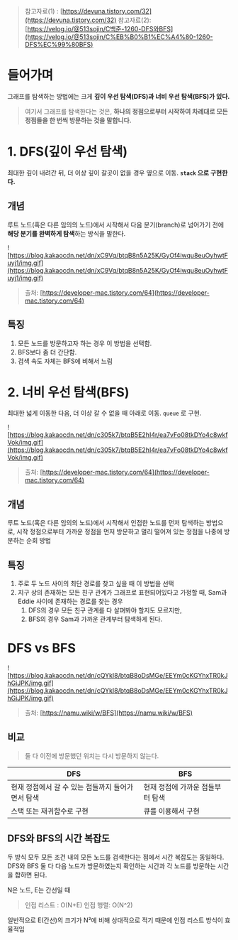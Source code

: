 > 참고자료(1) : [https://devuna.tistory.com/32](https://devuna.tistory.com/32)
참고자료(2): [https://velog.io/@513sojin/C백준-1260-DFS와BFS](https://velog.io/@513sojin/C%EB%B0%B1%EC%A4%80-1260-DFS%EC%99%80BFS)
> 

# 들어가며

그래프를 탐색하는 방법에는 크게 **깊이 우선 탐색(DFS)과 너비 우선 탐색(BFS)가 있다.** 

> 여기서 그래프를 탐색한다는 것은, **하나의 정점으로부터 시작하여 차례대로 모든 정점들을 한 번씩 방문하는 것을 말합니다.**
> 

# 1. DFS(깊이 우선 탐색)

최대한 깊이 내려간 뒤, 더 이상 깊이 갈곳이 없을 경우 옆으로 이동. **`stack` 으로 구현한다.**

## 개념

루트 노드(혹은 다른 임의의 노드)에서 시작해서 다음 분기(branch)로 넘어가기 전에 **해당 분기를 완벽하게 탐색**하는 방식을 말한다.

![https://blog.kakaocdn.net/dn/xC9Vq/btqB8n5A25K/GyOf4iwqu8euOyhwtFuyj1/img.gif](https://blog.kakaocdn.net/dn/xC9Vq/btqB8n5A25K/GyOf4iwqu8euOyhwtFuyj1/img.gif)

> 출처: [https://developer-mac.tistory.com/64](https://developer-mac.tistory.com/64)
> 

## 특징

1. 모든 노드를 방문하고자 하는 경우 이 방법을 선택함.
2. BFS보다 좀 더 간단함.
3. 검색 속도 자체는 BFS에 비해서 느림

# 2. 너비 우선 탐색(BFS)

최대한 넓게 이동한 다음, 더 이상 갈 수 없을 때 아래로 이동. `queue` 로 구현.

![https://blog.kakaocdn.net/dn/c305k7/btqB5E2hI4r/ea7vFo08tkDYo4c8wkfVok/img.gif](https://blog.kakaocdn.net/dn/c305k7/btqB5E2hI4r/ea7vFo08tkDYo4c8wkfVok/img.gif)

> 출처: [https://developer-mac.tistory.com/64](https://developer-mac.tistory.com/64)
> 

## 개념

루트 노드(혹은 다른 임의의 노드)에서 시작해서 인접한 노드를 먼저 탐색하는 방법으로, 시작 정점으로부터 가까운 정점을 먼저 방문하고 멀리 떨어져 있는 정점을 나중에 방문하는 순회 방법

## 특징

1. 주로 두 노드 사이의 최단 경로를 찾고 싶을 때 이 방법을 선택
2. 지구 상의 존재하는 모든 친구 관계가 그래프로 표현되어있다고 가정할 때, Sam과 Eddie 사이에 존재하는 경로를 찾는 경우
    1. DFS의 경우 모든 친구 관계를 다 살펴봐야 할지도 모르지만, 
    2. BFS의 경우 Sam과 가까운 관계부터 탐색하게 된다.

# DFS vs BFS

![https://blog.kakaocdn.net/dn/cQYkI8/btqB8oDsMGe/EEYm0cKGYhxTR0kJhGiJPK/img.gif](https://blog.kakaocdn.net/dn/cQYkI8/btqB8oDsMGe/EEYm0cKGYhxTR0kJhGiJPK/img.gif)

> 출처: [https://namu.wiki/w/BFS](https://namu.wiki/w/BFS)
> 

## 비교

> 둘 다 이전에 방문했던 위치는 다시 방문하지 않는다.
> 

| DFS | BFS |
| --- | --- |
| 현재 정점에서 갈 수 있는 점들까지 들어가면서 탐색 | 현재 정점에 가까운 점들부터 탐색 |
| 스택 또는 재귀함수로 구현 | 큐를 이용해서 구현 |

## DFS와 BFS의 시간 복잡도

두 방식 모두 모든 조건 내의 모든 노드를 검색한다는 점에서 시간 복잡도는 동일하다. DFS와 BFS 둘 다 다음 노드가 방문하였는지 확인하는 시간과 각 노드를 방문하는 시간을 합하면 된다. 

N은 노드, E는 간선일 때

> 인접 리스트 : O(N+E)
인접 행렬: O(N^2)
> 

일반적으로 E(간선)의 크기가 N²에 비해 상대적으로 적기 때문에 인접 리스트 방식이 효율적임